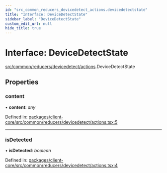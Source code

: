 ```yaml
---
id: "src_common_reducers_devicedetect_actions.devicedetectstate"
title: "Interface: DeviceDetectState"
sidebar_label: "DeviceDetectState"
custom_edit_url: null
hide_title: true
---
```


# Interface: DeviceDetectState

[src/common/reducers/devicedetect/actions](../modules/src_common_reducers_devicedetect_actions.md).DeviceDetectState

## Properties

### content

• **content**: *any*

Defined in: [packages/client-core/src/common/reducers/devicedetect/actions.tsx:5](https://github.com/xr3ngine/xr3ngine/blob/673ad6a5f/packages/client-core/src/common/reducers/devicedetect/actions.tsx#L5)

___

### isDetected

• **isDetected**: *boolean*

Defined in: [packages/client-core/src/common/reducers/devicedetect/actions.tsx:4](https://github.com/xr3ngine/xr3ngine/blob/673ad6a5f/packages/client-core/src/common/reducers/devicedetect/actions.tsx#L4)
